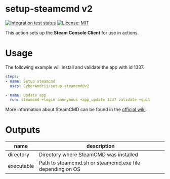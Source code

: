 # setup-steamcmd v2

[![Integration test status](https://github.com/CyberAndrii/setup-steamcmd/workflows/Integration%20test/badge.svg)](https://github.com/CyberAndrii/setup-steamcmd/actions)
[![License: MIT](https://img.shields.io/github/license/CyberAndrii/setup-steamcmd?label=License)](LICENSE)

This action sets up the **Steam Console Client** for use in actions.

# Usage

The following example will install and validate the app with id 1337.

```yaml
steps:
- name: Setup steamcmd
  uses: CyberAndrii/setup-steamcmd@v2

- name: Update app
  run: steamcmd +login anonymous +app_update 1337 validate +quit
```

More information about SteamCMD can be found in the [official wiki](https://developer.valvesoftware.com/wiki/SteamCMD).

# Outputs

| name       | description                                              |
|------------|----------------------------------------------------------|
| directory  | Directory where SteamCMD was installed                   |
| executable | Path to steamcmd.sh or steamcmd.exe file depending on OS |
